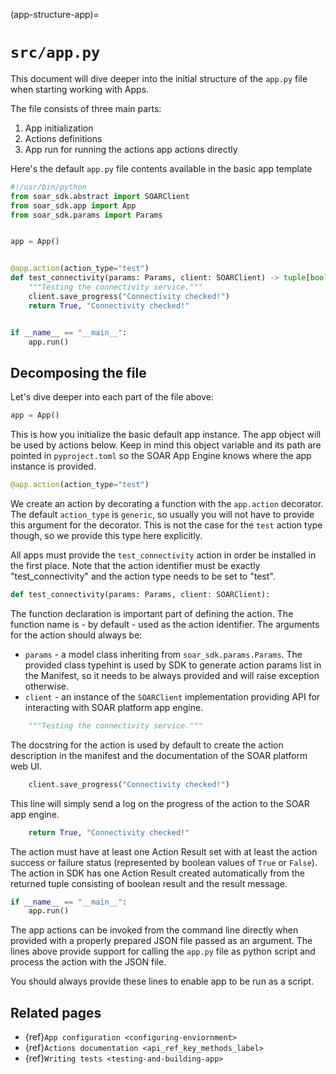 (app-structure-app)=
# `src/app.py`

This document will dive deeper into the initial structure of the `app.py`
file when starting working with Apps.

The file consists of three main parts:
1. App initialization
1. Actions definitions
1. App run for running the actions app actions directly

Here's the default `app.py` file contents available in the basic app template

```python
#!/usr/bin/python
from soar_sdk.abstract import SOARClient
from soar_sdk.app import App
from soar_sdk.params import Params


app = App()


@app.action(action_type="test")
def test_connectivity(params: Params, client: SOARClient) -> tuple[bool, str]:
    """Testing the connectivity service."""
    client.save_progress("Connectivity checked!")
    return True, "Connectivity checked!"


if __name__ == "__main__":
    app.run()
```

## Decomposing the file

Let's dive deeper into each part of the file above:

```python
app = App()
```

This is how you initialize the basic default app instance. The app object will be used
by actions below. Keep in mind this object variable and its path are pointed in `pyproject.toml`
so the SOAR App Engine knows where the app instance is provided.

```python
@app.action(action_type="test")
```

We create an action by decorating a function with the `app.action` decorator. The default `action_type`
is `generic`, so usually you will not have to provide this argument for the decorator. This is not the
case for the `test` action type though, so we provide this type here explicitly.

All apps must provide the `test_connectivity` action in order be installed in the first place.
Note that the action identifier must be exactly "test_connectivity" and the action type needs
to be set to "test".

```python
def test_connectivity(params: Params, client: SOARClient):
```

The function declaration is important part of defining the action.
The function name is - by default - used as the action identifier.
The arguments for the action should always be:
- `params` - a model class inheriting from `soar_sdk.params.Params`.
The provided class typehint is used by SDK to generate action
params list in the Manifest, so it needs to be always provided
and will raise exception otherwise.
- `client` - an instance of the `SOARClient` implementation providing API for
interacting with SOAR platform app engine.

```python
    """Testing the connectivity service."""
```
The docstring for the action is used by default to create
the action description in the manifest and the documentation
of the SOAR platform web UI.

```python
    client.save_progress("Connectivity checked!")
```

This line will simply send a log on the progress of the action to the SOAR app engine.

```python
    return True, "Connectivity checked!"
```

The action must have at least one Action Result set with at least the action success
or failure status (represented by boolean values of `True` or `False`). The action in
SDK has one Action Result created automatically from the returned tuple consisting
of boolean result and the result message.

```python
if __name__ == "__main__":
    app.run()
```

The app actions can be invoked from the command line directly when provided with a properly
prepared JSON file passed as an argument. The lines above provide support for calling the
`app.py` file as python script and process the action with the JSON file.

You should always provide these lines to enable app to be run as a script.


## Related pages

- {ref}`App configuration <configuring-enviornment>`
- {ref}`Actions documentation <api_ref_key_methods_label>`
- {ref}`Writing tests <testing-and-building-app>`
